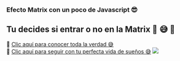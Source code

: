 ### Efecto Matrix con un poco de Javascript :sunglasses:<br>
## Tu decides si entrar o no en la Matrix :red_circle: :sweat_smile: :large_blue_circle: <br>
:red_circle: [Clic aquí para conocer toda la verdad :sweat_smile:](https://juniomarquesmartins.github.io/matrix-efecto-js/) <br>
:large_blue_circle: [Clic aquí para seguir con tu perfecta vida de sueños :sweat_smile:](https://www.google.com/search?q=el+show+de+truman&sxsrf=AOaemvI4lz3h08S9W7iG5dJCyyN6H8NatQ:1641053652567&source=lnms&tbm=isch&sa=X&sqi=2&ved=2ahUKEwjbzJKg-ZD1AhUUHbkGHZa8C7cQ_AUoAXoECAEQAw&biw=1377&bih=755&dpr=1)
![](matrix.gif)
​
